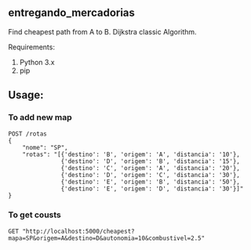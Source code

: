 ## entregando_mercadorias
Find cheapest path from A to B. Dijkstra classic Algorithm.

Requirements:
1. Python 3.x
2. pip

## Usage:
### To add new map
```
POST /rotas
{
    "nome": "SP",
    "rotas": "[{'destino': 'B', 'origem': 'A', 'distancia': '10'}, 
               {'destino': 'D', 'origem': 'B', 'distancia': '15'}, 
               {'destino': 'C', 'origem': 'A', 'distancia': '20'}, 
               {'destino': 'D', 'origem': 'C', 'distancia': '30'}, 
               {'destino': 'E', 'origem': 'B', 'distancia': '50'}, 
               {'destino': 'E', 'origem': 'D', 'distancia': '30'}]"
}
```

### To get cousts
```
GET "http://localhost:5000/cheapest?mapa=SP&origem=A&destino=D&autonomia=10&combustivel=2.5"
```